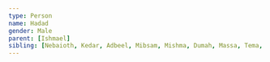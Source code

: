 ```yaml
---
type: Person
name: Hadad
gender: Male
parent: [Ishmael]
sibling: [Nebaioth, Kedar, Adbeel, Mibsam, Mishma, Dumah, Massa, Tema, Jetur, Naphish, Kedemah, Basemath]
---
```


